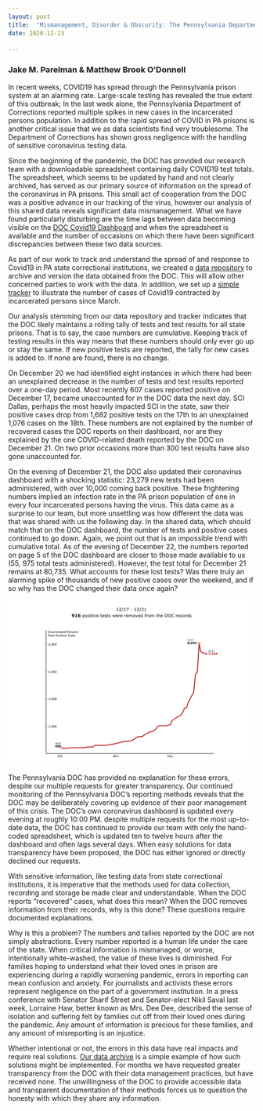 ```yaml
---
layout: post
title:  "Mismanagement, Disorder & Obscurity: The Pennsylvania Department’s Handling of COVID-19 information"
date: 2020-12-23

---
```


### Jake M. Parelman & Matthew Brook O’Donnell

In recent weeks, COVID19 has spread through the Pennsylvania prison system at an alarming rate. Large-scale testing has revealed the true extent of this outbreak; In the last week alone, the Pennsylvania Department of Corrections reported multiple spikes in new cases in the incarcerated persons population.  In addition to the rapid spread of COVID in PA prisons is another critical issue that we as data scientists find very troublesome. The Department of Corrections has shown gross negligence with the handling of sensitive coronavirus testing data.

Since the beginning of the pandemic, the DOC has provided our research team with a downloadable spreadsheet containing daily COVID19 test totals. The spreadsheet, which seems to be updated by hand and not clearly archived, has served as our primary source of information on the spread of the coronavirus in PA prisons. This small act of cooperation from the DOC was a positive advance in our tracking of the virus, however our analysis of this shared data reveals significant data mismanagement. What we have found particularly disturbing are the time lags between data becoming visible on the [DOC Covid19 Dashboard](https://app.powerbigov.us/view?r=eyJrIjoiNWQ5YTQ4ZWUtY2NjMi00ZWRhLTgyNWQtYzAzNzc5NmYwMGIyIiwidCI6IjQxOGUyODQxLTAxMjgtNGRkNS05YjZjLTQ3ZmM1YTlhMWJkZSJ9) and when the spreadsheet is available and the number of occasions on which there have been significant discrepancies between these two data sources.

As part of our work to track and understand the spread of and response to Covid19 in PA state correctional institutions, we created a [data repository]( https://github.com/jmparelman/PA-SCI_COVID19) to archive and version the data obtained from the DOC. This will allow other concerned parties to work with the data. In addition, we set up a [simple tracker]( https://paprisonpandemictracker.com/) to illustrate the number of cases of Covid19 contracted by incarcerated persons since March.

Our analysis stemming from our data repository and tracker indicates that the DOC likely maintains a rolling tally of tests and test results for all state prisons. That is to say, the case numbers are cumulative. Keeping track of testing results in this way means that these numbers should only ever go up or stay the same. If new positive tests are reported, the tally for new cases is added to. If none are found, there is no change.

On December 20 we had identified eight instances in which there had been an unexplained decrease in the number of tests and test results reported over a one-day period. Most recently 607 cases reported positive on December 17, became unaccounted for in the DOC data the next day. SCI Dallas, perhaps the most heavily impacted SCI in the state, saw their positive cases drop from 1,682 positive tests on the 17th to an unexplained 1,076 cases on the 18th. These numbers are not explained by the number of recovered cases the DOC reports on their dashboard, nor are they explained by the one COVID-related death reported by the DOC on December 21. On two prior occasions more than 300 test results have also gone unaccounted for.

On the evening of December 21, the DOC also updated their coronavirus dashboard with a shocking statistic: 23,279 new tests had been administered, with over 10,000 coming back positive. These frightening numbers implied an infection rate in the PA prison population of one in every four incarcerated persons having the virus. This data came as a surprise to our team, but more unsettling was how different the data was that was shared with us the following day. In the shared data, which should match that on the DOC dashboard, the number of tests and positive cases continued to go down. Again, we point out that is an impossible trend with cumulative total. As of the evening of December 22, the numbers reported on page 5 of the DOC dashboard are closer to those made available to us (55, 975 total tests administered).  However, the test total for December 21 remains at 80,735. What accounts for these lost tests? Was there truly an alarming spike of thousands of new positive cases over the weekend, and if so why has the DOC changed their data once again?

![](/img/figures/Final_allSCI_formatted.png)

The Pennsylvania DOC has provided no explanation for these errors, despite our multiple requests for greater transparency. Our continued monitoring of the Pennsylvania DOC’s reporting methods reveals that the DOC may be deliberately covering up evidence of their poor management of this crisis. The DOC’s own coronavirus dashboard is updated every evening at roughly 10:00 PM. despite multiple requests for the most up-to-date data, the DOC has continued to provide our team with only the hand-coded spreadsheet, which is updated ten to twelve hours after the dashboard and often lags several days. When easy solutions for data transparency have been proposed, the DOC has either ignored or directly declined our requests.

With sensitive information, like testing data from state correctional institutions, it is imperative that the methods used for data collection, recording and storage be made clear and understandable. When the DOC reports “recovered” cases, what does this mean? When the DOC removes information from their records, why is this done? These questions require documented explanations.

Why is this a problem? The numbers and tallies reported by the DOC are not simply abstractions. Every number reported is a human life under the care of the state. When critical information is mismanaged, or worse, intentionally white-washed, the value of these lives is diminished. For families hoping to understand what their loved ones in prison are experiencing during a rapidly worsening pandemic, errors in reporting can mean confusion and anxiety. For journalists and activists these errors represent negligence on the part of a government institution. In a press conference with Senator Sharif Street and Senator-elect Nikil Saval last week, Lorraine Haw, better known as Mrs. Dee Dee, described the sense of isolation and suffering felt by families cut off from their loved ones during the pandemic. Any amount of information is precious for these families, and any amount of misreporting is an injustice.  

Whether intentional or not, the errors in this data have real impacts and require real solutions. [Our data archive](https://github.com/jmparelman/PA-SCI_COVID19) is a simple example of how such solutions might be implemented. For months we have requested greater transparency from the DOC with their data management practices, but have received none. The unwillingness of the DOC to provide accessible data and transparent documentation of their methods forces us to question the honesty with which they share any information.
